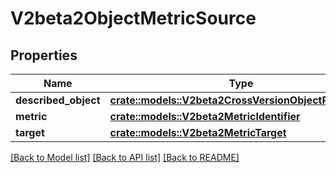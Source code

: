 # V2beta2ObjectMetricSource

## Properties

Name | Type | Description | Notes
------------ | ------------- | ------------- | -------------
**described_object** | [**crate::models::V2beta2CrossVersionObjectReference**](v2beta2.CrossVersionObjectReference.md) |  | 
**metric** | [**crate::models::V2beta2MetricIdentifier**](v2beta2.MetricIdentifier.md) |  | 
**target** | [**crate::models::V2beta2MetricTarget**](v2beta2.MetricTarget.md) |  | 

[[Back to Model list]](../README.md#documentation-for-models) [[Back to API list]](../README.md#documentation-for-api-endpoints) [[Back to README]](../README.md)


